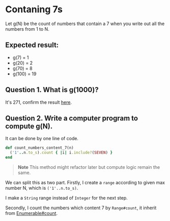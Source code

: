 # Contaning 7s

Let g(N) be the count of numbers that contain a 7 when you write out all the numbers from 1 to N.

## Expected result:
- g(7) = 1
- g(20) = 2
- g(70) = 8
- g(100) = 19

## Question 1. What is g(1000)?
It's 271, confirm the result [here](https://github.com/bater/containing_7s/blob/master/spec/calculator_spec.rb#L9).

## Question 2. Write a computer program to compute g(N).
It can be done by one line of code.
```rb
def count_numbers_content_7(n)
  ('1'..n.to_s).count { |i| i.include?(SEVEN) }
end
```
> **Note**
> This method might refactor later but compute logic remain the same.

We can split this as two part. Firstly, I create a `range` according to given max number N, which is `('1'..n.to_s)`.

I make a `String` range instead of `Integer` for the next step.

Secondly, I count the numbers which content 7 by `Range#count`, it inherit from [Enumerable#count](https://ruby-doc.org/core-2.7.1/Enumerable.html#method-i-count).